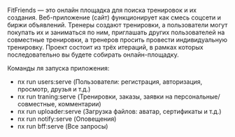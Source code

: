 FitFriends — это онлайн площадка для поиска тренировок и их создания. Веб-приложение (сайт) функционирует как смесь соцсети и биржи объявлений. Тренеры создают тренировки, а пользователи могут покупать их и заниматься по ним, приглашать других пользователей на совместные тренировки, а тренеров просить провести индивидуальную тренировку.
Проект состоит из трёх итераций, в рамках которых последовательно вы будете собирать онлайн-площадку. 

Команды ля запуска приложения: 
 - nx run users:serve (Пользователи: регистрация, авторизация, просмотр, друзья и т.д.)
 - nx run traning:serve (Тренировки, заказы, заявки на персональные/совместные, комментарии)
 - nx run uploader:serve (Загрузка файлов: аватар, сертификаты и т.д.)
 - nx run notify:serve (Оповещения)
 - nx run bff:serve (Все запросы)
